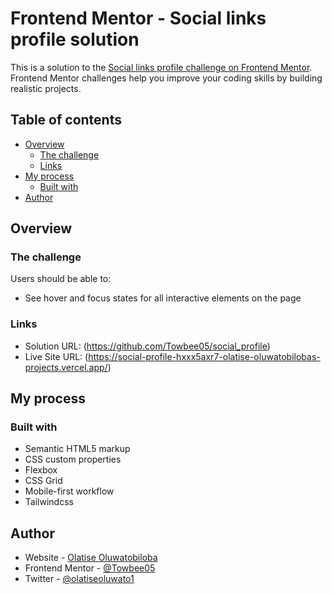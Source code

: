 # Frontend Mentor - Social links profile solution

This is a solution to the [Social links profile challenge on Frontend Mentor](https://www.frontendmentor.io/challenges/social-links-profile-UG32l9m6dQ). Frontend Mentor challenges help you improve your coding skills by building realistic projects. 

## Table of contents

- [Overview](#overview)
  - [The challenge](#the-challenge)
  - [Links](#links)
- [My process](#my-process)
  - [Built with](#built-with)
- [Author](#author)

## Overview

### The challenge

Users should be able to:

- See hover and focus states for all interactive elements on the page


### Links

- Solution URL: (https://github.com/Towbee05/social_profile)
- Live Site URL: (https://social-profile-hxxx5axr7-olatise-oluwatobilobas-projects.vercel.app/)

## My process

### Built with

- Semantic HTML5 markup
- CSS custom properties
- Flexbox
- CSS Grid
- Mobile-first workflow
- Tailwindcss


## Author

- Website - [Olatise Oluwatobiloba](https://www.your-site.com)
- Frontend Mentor - [@Towbee05](https://www.frontendmentor.io/profile/Towbee05)
- Twitter - [@olatiseoluwato1](https://www.twitter.com/olatiseoluwato1)

